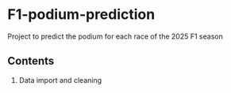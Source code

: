 # F1-podium-prediction
Project to predict the podium for each race of the 2025 F1 season

## Contents
1. Data import and cleaning